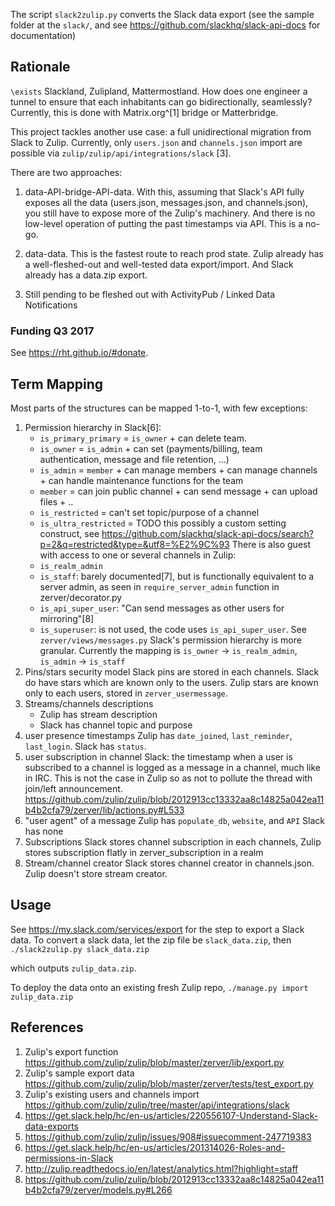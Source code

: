 The script `slack2zulip.py` converts the Slack data export (see the sample
folder at the `slack/`, and see https://github.com/slackhq/slack-api-docs for
documentation)

## Rationale

`\exists` Slackland, Zulipland, Mattermostland. How does one engineer a tunnel
to ensure that each inhabitants can go bidirectionally, seamlessly? Currently,
this is done with Matrix.org^[1] bridge or Matterbridge.

This project tackles another use case: a full unidirectional migration from
Slack to Zulip.  Currently, only `users.json` and `channels.json` import are
possible via `zulip/zulip/api/integrations/slack` [3].

There are two approaches:
1. data-API-bridge-API-data. With this, assuming that Slack's API fully
   exposes all the data (users.json, messages.json, and channels.json), you
   still have to expose more of the Zulip's machinery.  And there is no
   low-level operation of putting the past timestamps via API.  This is a no-go.
2. data-data. This is the fastest route to reach prod state. Zulip already has a
   well-fleshed-out and well-tested data export/import. And Slack already has a
   data.zip export.

1. Still pending to be fleshed out with ActivityPub / Linked Data Notifications

### Funding Q3 2017

See https://rht.github.io/#donate.


## Term Mapping

Most parts of the structures can be mapped 1-to-1, with few exceptions:
1. Permission hierarchy
   in Slack[6]:
   * `is_primary_primary` = `is_owner` + can delete team.
   * `is_owner` = `is_admin` + can set (payments/billing, team authentication,
                  message and file retention, ...)
   * `is_admin` = `member` + can manage members + can manage channels + can handle
                maintenance functions for the team
   * `member` = can join public channel + can send message + can upload files + ..
   * `is_restricted` = can't set topic/purpose of a channel
   * `is_ultra_restricted` = TODO this possibly a custom setting construct, see https://github.com/slackhq/slack-api-docs/search?p=2&q=restricted&type=&utf8=%E2%9C%93
   There is also guest with access to one or several channels
   in Zulip:
   * `is_realm_admin`
   * `is_staff`: barely documented[7], but is functionally equivalent to a
     server admin, as seen in `require_server_admin` function in
     zerver/decorator.py
   * `is_api_super_user`: "Can send messages as other users for mirroring"[8]
   * `is_superuser`: is not used, the code uses `is_api_super_user`. See
     `zerver/views/messages.py`
   Slack's permission hierarchy is more granular.
   Currently the mapping is `is_owner` -> `is_realm_admin`, `is_admin` -> `is_staff`
2. Pins/stars security model
   Slack pins are stored in each channels. Slack do have stars which are known
   only to the users.
   Zulip stars are known only to each users, stored in `zerver_usermessage`.
3. Streams/channels descriptions
   - Zulip has stream description
   - Slack has channel topic and purpose
4. user presence timestamps
   Zulip has `date_joined`, `last_reminder`, `last_login`.
   Slack has `status`.
5. user subscription in channel
   Slack: the timestamp when a user is subscribed to a channel is logged as a
   message in a channel, much like in IRC. This is not the case in Zulip so as
   not to pollute the thread with join/left announcement.
https://github.com/zulip/zulip/blob/2012913cc13332aa8c14825a042ea11b4b2cfa79/zerver/lib/actions.py#L533
6. "user agent" of a message
   Zulip has `populate_db`, `website`, and `API`
   Slack has none
7. Subscriptions
   Slack stores channel subscription in each channels, Zulip stores subscription
   flatly in zerver_subscription in a realm
8. Stream/channel creator
   Slack stores channel creator in channels.json. Zulip doesn't store stream
   creator.

## Usage

See https://my.slack.com/services/export for the step to export a Slack data.
To convert a slack data, let the zip file be `slack_data.zip`, then
`./slack2zulip.py slack_data.zip`

which outputs `zulip_data.zip`.

To deploy the data onto an existing fresh Zulip repo,
`./manage.py import zulip_data.zip`

## References

1. Zulip's export function https://github.com/zulip/zulip/blob/master/zerver/lib/export.py
2. Zulip's sample export data https://github.com/zulip/zulip/blob/master/zerver/tests/test_export.py
3. Zulip's existing users and channels import https://github.com/zulip/zulip/tree/master/api/integrations/slack
4. https://get.slack.help/hc/en-us/articles/220556107-Understand-Slack-data-exports
5. https://github.com/zulip/zulip/issues/908#issuecomment-247719383
6. https://get.slack.help/hc/en-us/articles/201314026-Roles-and-permissions-in-Slack
7. http://zulip.readthedocs.io/en/latest/analytics.html?highlight=staff
8. https://github.com/zulip/zulip/blob/2012913cc13332aa8c14825a042ea11b4b2cfa79/zerver/models.py#L266
